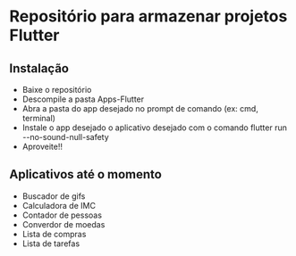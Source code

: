 # Repositório para armazenar projetos Flutter
 
## Instalação
 
* Baixe o repositório
* Descompile a pasta Apps-Flutter
* Abra a pasta do app desejado no prompt de comando (ex: cmd, terminal)
* Instale o app desejado o aplicativo desejado com o comando flutter run --no-sound-null-safety
* Aproveite!!

## Aplicativos até o momento

* Buscador de gifs
* Calculadora de IMC
* Contador de pessoas
* Converdor de moedas
* Lista de compras
* Lista de tarefas
